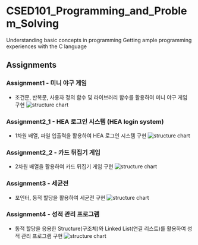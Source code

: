 # CSED101_Programming_and_Problem_Solving
Understanding basic concepts in programming
Getting ample programming experiences with the C language

## Assignments
### Assignment1 - 미니 야구 게임
 - 조건문, 반복문, 사용자 정의 함수 및 라이브러리 함수를 활용하여 미니 야구 게임 구현
![structure chart](https://github.com/vincent773/CSED101_Programming_and_Problem_Solving/blob/master/Images/image.png)

### Assignment2_1 - HEA 로그인 시스템 (HEA login system)
 - 1차원 배열, 파일 입출력을 활용하여 HEA 로그인 시스템 구현
![structure chart](https://github.com/vincent773/CSED101_Programming_and_Problem_Solving/blob/master/Images/structure%20chart1.jpg)

### Assignment2_2 - 카드 뒤집기 게임
 - 2차원 배열을 활용하여 카드 뒤집기 게임 구현
![structure chart](https://github.com/vincent773/CSED101_Programming_and_Problem_Solving/blob/master/Images/structure%20chart2.jpg)

### Assignment3 - 세균전
 - 포인터, 동적 할당을 활용하여 세균전 구현
![structure chart](https://github.com/vincent773/CSED101_Programming_and_Problem_Solving/blob/master/Images/structure%20chart.jpg)

### Assignment4 - 성적 관리 프로그램
 - 동적 할당을 응용한 Structure(구조체)와 Linked List(연결 리스트)를 활용하여 성적 관리 프로그램 구현
![structure chart](https://github.com/vincent773/CSED101_Programming_and_Problem_Solving/blob/master/Images/assn4%20structure%20chart.jpg)
